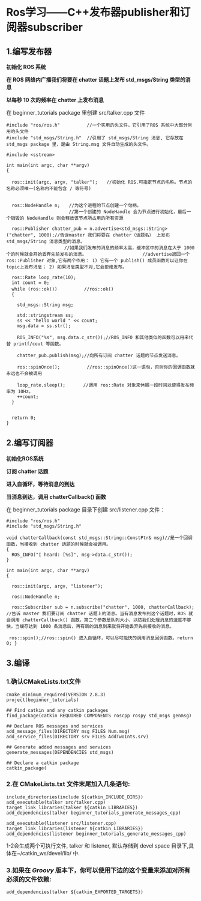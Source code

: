 # Ros学习——C++发布器publisher和订阅器subscriber

## 1.编写发布器

**初始化 ROS 系统**

**在 ROS 网络内广播我们将要在 chatter 话题上发布 std_msgs/String 类型的消息**

**以每秒 10 次的频率在 chatter 上发布消息**

在 beginner_tutorials package 里创建 src/talker.cpp 文件

```
#include "ros/ros.h"　　　　　　//一个实用的头文件，它引用了ROS 系统中大部分常用的头文件
#include "std_msgs/String.h"  //引用了 std_msgs/String 消息, 它存放在 std_msgs package 里，是由 String.msg 文件自动生成的头文件。

#include <sstream>

int main(int argc, char **argv)
{
  
  ros::init(argc, argv, "talker");　　//初始化 ROS.可指定节点的名称。节点的名称必须唯一(名称内不能包含 / 等符号)

  
  ros::NodeHandle n;　　//为这个进程的节点创建一个句柄。
　　　　　　　　　　　　　　//第一个创建的 NodeHandle 会为节点进行初始化，最后一个销毁的 NodeHandle 则会释放该节点所占用的所有资源
  
  ros::Publisher chatter_pub = n.advertise<std_msgs::String>("chatter", 1000);//告诉master 我们将要在 chatter（话题名） 上发布 std_msgs/String 消息类型的消息。
　　　　　　　　　　　　　//如果我们发布的消息的频率太高，缓冲区中的消息在大于 1000 个的时候就会开始丢弃先前发布的消息。　　　　　　　　　　　　　//advertise返回一个 ros::Publisher 对象,它有两个作用： 1) 它有一个 publish() 成员函数可以让你在topic上发布消息； 2) 如果消息类型不对,它会拒绝发布。

  ros::Rate loop_rate(10);
  int count = 0;
  while (ros::ok())　　　　　　//ros::ok()
  {

    std_msgs::String msg;

    std::stringstream ss;
    ss << "hello world " << count;
    msg.data = ss.str();

    ROS_INFO("%s", msg.data.c_str());//ROS_INFO 和其他类似的函数可以用来代替 printf/cout 等函数。

    chatter_pub.publish(msg);//向所有订阅 chatter 话题的节点发送消息。

    ros::spinOnce();　　　　　　//ros::spinOnce()这一语句，否则你的回调函数就永远也不会被调用

    loop_rate.sleep();　　　　//调用 ros::Rate 对象来休眠一段时间以使得发布频率为 10Hz。
    ++count;
  }


  return 0;
}
```

## 2.编写订阅器



**初始化ROS系统**

**订阅 chatter 话题**

**进入自循环，等待消息的到达**

**当消息到达，调用 chatterCallback() 函数**

在 beginner_tutorials package 目录下创建 src/listener.cpp 文件：

```
#include "ros/ros.h"
#include "std_msgs/String.h"

void chatterCallback(const std_msgs::String::ConstPtr& msg)//是一个回调函数，当接收到 chatter 话题的时候就会被调用。
{
  ROS_INFO("I heard: [%s]", msg->data.c_str());
}

int main(int argc, char **argv)
{
  
  ros::init(argc, argv, "listener");

  ros::NodeHandle n;

  ros::Subscriber sub = n.subscribe("chatter", 1000, chatterCallback);
//告诉 master 我们要订阅 chatter 话题上的消息。当有消息发布到这个话题时，ROS 就会调用 chatterCallback() 函数。第二个参数是队列大小，以防我们处理消息的速度不够快，当缓存达到 1000 条消息后，再有新的消息到来就将开始丢弃先前接收的消息。

 ros::spin();//ros::spin() 进入自循环，可以尽可能快的调用消息回调函数。return 0; }
```

## 3.编译

### 1.确认CMakeLists.txt文件

```
cmake_minimum_required(VERSION 2.8.3)
project(beginner_tutorials)

## Find catkin and any catkin packages
find_package(catkin REQUIRED COMPONENTS roscpp rospy std_msgs genmsg)

## Declare ROS messages and services
add_message_files(DIRECTORY msg FILES Num.msg)
add_service_files(DIRECTORY srv FILES AddTwoInts.srv)

## Generate added messages and services
generate_messages(DEPENDENCIES std_msgs)

## Declare a catkin package
catkin_package(
```

### 2.在 CMakeLists.txt 文件末尾加入几条语句:

```
include_directories(include ${catkin_INCLUDE_DIRS})
add_executable(talker src/talker.cpp)
target_link_libraries(talker ${catkin_LIBRARIES})
add_dependencies(talker beginner_tutorials_generate_messages_cpp)

add_executable(listener src/listener.cpp)
target_link_libraries(listener ${catkin_LIBRARIES})
add_dependencies(listener beginner_tutorials_generate_messages_cpp)
```

1-2会生成两个可执行文件, talker 和 listener, 默认存储到 devel space 目录下,具体在~/catkin_ws/devel/lib/<package name> 中.

### 3.如果在 *Groovy* 版本下，你可以使用下边的这个变量来添加对所有必须的文件依赖:

```
add_dependencies(talker ${catkin_EXPORTED_TARGETS})
```